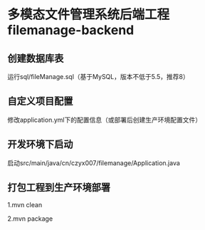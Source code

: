 # 多模态文件管理系统后端工程 filemanage-backend

## 创建数据库表
运行sql/fileManage.sql（基于MySQL，版本不低于5.5，推荐8）

## 自定义项目配置
修改application.yml下的配置信息（或部署后创建生产环境配置文件）

## 开发环境下启动
启动src/main/java/cn/czyx007/filemanage/Application.java

## 打包工程到生产环境部署
1.mvn clean

2.mvn package